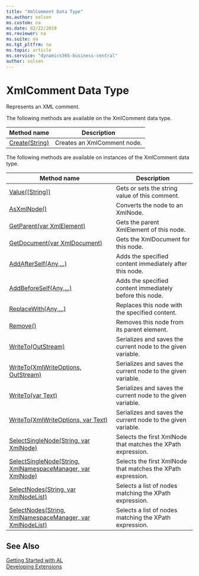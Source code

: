 ```yaml
---
title: "XmlComment Data Type"
ms.author: solsen
ms.custom: na
ms.date: 02/22/2019
ms.reviewer: na
ms.suite: na
ms.tgt_pltfrm: na
ms.topic: article
ms.service: "dynamics365-business-central"
author: solsen
---
```

[//]: # (START>DO_NOT_EDIT)
[//]: # (IMPORTANT:Do not edit any of the content between here and the END>DO_NOT_EDIT.)
[//]: # (Any modifications should be made in the .xml files in the ModernDev repo.)
# XmlComment Data Type
Represents an XML comment.


The following methods are available on the XmlComment data type.


|Method name|Description|
|-----------|-----------|
|[Create(String)](xmlcomment-create-method.md)|Creates an XmlComment node.|

The following methods are available on instances of the XmlComment data type.

|Method name|Description|
|-----------|-----------|
|[Value([String])](xmlcomment-value-method.md)|Gets or sets the string value of this comment.|
|[AsXmlNode()](xmlcomment-asxmlnode-method.md)|Converts the node to an XmlNode.|
|[GetParent(var XmlElement)](xmlcomment-getparent-method.md)|Gets the parent XmlElement of this node.|
|[GetDocument(var XmlDocument)](xmlcomment-getdocument-method.md)|Gets the XmlDocument for this node.|
|[AddAfterSelf(Any,...)](xmlcomment-addafterself-method.md)|Adds the specified content immediately after this node.|
|[AddBeforeSelf(Any,...)](xmlcomment-addbeforeself-method.md)|Adds the specified content immediately before this node.|
|[ReplaceWith(Any,...)](xmlcomment-replacewith-method.md)|Replaces this node with the specified content.|
|[Remove()](xmlcomment-remove-method.md)|Removes this node from its parent element.|
|[WriteTo(OutStream)](xmlcomment-writeto-outstream-method.md)|Serializes and saves the current node to the given variable.|
|[WriteTo(XmlWriteOptions, OutStream)](xmlcomment-writeto-xmlwriteoptions-outstream-method.md)|Serializes and saves the current node to the given variable.|
|[WriteTo(var Text)](xmlcomment-writeto-text-method.md)|Serializes and saves the current node to the given variable.|
|[WriteTo(XmlWriteOptions, var Text)](xmlcomment-writeto-xmlwriteoptions-text-method.md)|Serializes and saves the current node to the given variable.|
|[SelectSingleNode(String, var XmlNode)](xmlcomment-selectsinglenode-string-xmlnode-method.md)|Selects the first XmlNode that matches the XPath expression.|
|[SelectSingleNode(String, XmlNamespaceManager, var XmlNode)](xmlcomment-selectsinglenode-string-xmlnamespacemanager-xmlnode-method.md)|Selects the first XmlNode that matches the XPath expression.|
|[SelectNodes(String, var XmlNodeList)](xmlcomment-selectnodes-string-xmlnodelist-method.md)|Selects a list of nodes matching the XPath expression.|
|[SelectNodes(String, XmlNamespaceManager, var XmlNodeList)](xmlcomment-selectnodes-string-xmlnamespacemanager-xmlnodelist-method.md)|Selects a list of nodes matching the XPath expression.|

[//]: # (IMPORTANT: END>DO_NOT_EDIT)
## See Also
[Getting Started with AL](../../devenv-get-started.md)  
[Developing Extensions](../../devenv-dev-overview.md)  
